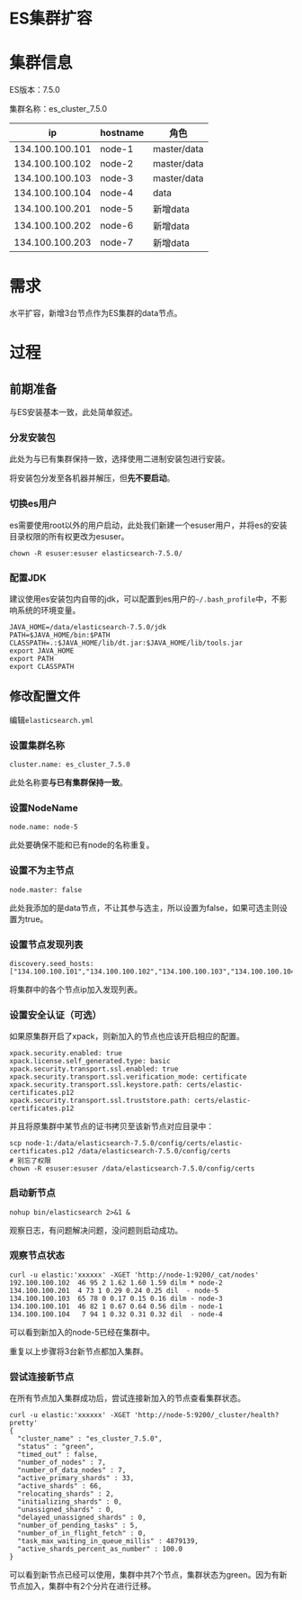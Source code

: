 # ES集群扩容

# 集群信息

ES版本：7.5.0

集群名称：es_cluster_7.5.0

| ip              | hostname | 角色        |
| --------------- | -------- | ----------- |
| 134.100.100.101 | node-1   | master/data |
| 134.100.100.102 | node-2   | master/data |
| 134.100.100.103 | node-3   | master/data |
| 134.100.100.104 | node-4   | data        |
| 134.100.100.201 | node-5   | 新增data    |
| 134.100.100.202 | node-6   | 新增data    |
| 134.100.100.203 | node-7   | 新增data    |

# 需求

水平扩容，新增3台节点作为ES集群的data节点。

# 过程

## 前期准备

与ES安装基本一致，此处简单叙述。

### 分发安装包

此处为与已有集群保持一致，选择使用二进制安装包进行安装。

将安装包分发至各机器并解压，但**先不要启动**。

### 切换es用户

es需要使用root以外的用户启动，此处我们新建一个esuser用户，并将es的安装目录权限的所有权更改为esuser。

```
chown -R esuser:esuser elasticsearch-7.5.0/
```

### 配置JDK

建议使用es安装包内自带的jdk，可以配置到es用户的`~/.bash_profile`中，不影响系统的环境变量。

```
JAVA_HOME=/data/elasticsearch-7.5.0/jdk
PATH=$JAVA_HOME/bin:$PATH
CLASSPATH=.:$JAVA_HOME/lib/dt.jar:$JAVA_HOME/lib/tools.jar
export JAVA_HOME
export PATH
export CLASSPATH
```

## 修改配置文件

编辑`elasticsearch.yml`

### 设置集群名称

```
cluster.name: es_cluster_7.5.0
```

此处名称要**与已有集群保持一致**。

### 设置NodeName

```
node.name: node-5
```

此处要确保不能和已有node的名称重复。

### 设置不为主节点

```
node.master: false
```

此处我添加的是data节点，不让其参与选主，所以设置为false，如果可选主则设置为true。

### 设置节点发现列表

```
discovery.seed_hosts: ["134.100.100.101","134.100.100.102","134.100.100.103","134.100.100.104","134.100.100.201","134.100.100.202","134.100.100.203"]
```

将集群中的各个节点ip加入发现列表。

### 设置安全认证（可选）

如果原集群开启了xpack，则新加入的节点也应该开启相应的配置。

```
xpack.security.enabled: true
xpack.license.self_generated.type: basic
xpack.security.transport.ssl.enabled: true
xpack.security.transport.ssl.verification_mode: certificate
xpack.security.transport.ssl.keystore.path: certs/elastic-certificates.p12
xpack.security.transport.ssl.truststore.path: certs/elastic-certificates.p12
```

并且将原集群中某节点的证书拷贝至该新节点对应目录中：

```
scp node-1:/data/elasticsearch-7.5.0/config/certs/elastic-certificates.p12 /data/elasticsearch-7.5.0/config/certs
# 别忘了权限
chown -R esuser:esuser /data/elasticsearch-7.5.0/config/certs
```

### 启动新节点

```
nohup bin/elasticsearch 2>&1 &
```

观察日志，有问题解决问题，没问题则启动成功。

### 观察节点状态

```
curl -u elastic:'xxxxxx' -XGET 'http://node-1:9200/_cat/nodes'
192.100.100.102  46 95 2 1.62 1.60 1.59 dilm * node-2
134.100.100.201  4 73 1 0.29 0.24 0.25 dil  - node-5
134.100.100.103  65 78 0 0.17 0.15 0.16 dilm - node-3
134.100.100.101  46 82 1 0.67 0.64 0.56 dilm - node-1
134.100.100.104   7 94 1 0.32 0.31 0.32 dil  - node-4
```

可以看到新加入的node-5已经在集群中。

重复以上步骤将3台新节点都加入集群。

### 尝试连接新节点

在所有节点加入集群成功后，尝试连接新加入的节点查看集群状态。

```
curl -u elastic:'xxxxxx' -XGET 'http://node-5:9200/_cluster/health?pretty'
{
  "cluster_name" : "es_cluster_7.5.0",
  "status" : "green",
  "timed_out" : false,
  "number_of_nodes" : 7,
  "number_of_data_nodes" : 7,
  "active_primary_shards" : 33,
  "active_shards" : 66,
  "relocating_shards" : 2,
  "initializing_shards" : 0,
  "unassigned_shards" : 0,
  "delayed_unassigned_shards" : 0,
  "number_of_pending_tasks" : 5,
  "number_of_in_flight_fetch" : 0,
  "task_max_waiting_in_queue_millis" : 4879139,
  "active_shards_percent_as_number" : 100.0
}
```

可以看到新节点已经可以使用，集群中共7个节点，集群状态为green。因为有新节点加入，集群中有2个分片在进行迁移。
